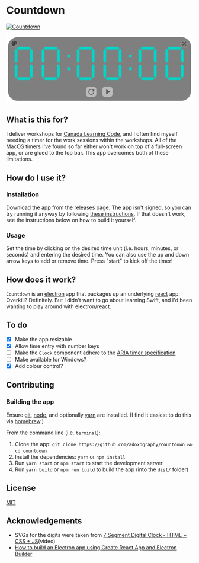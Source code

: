 # Countdown
[![Countdown](https://circleci.com/github/adoxography/countdown.svg?style=shield)](https://app.circleci.com/pipelines/github/adoxography/countdown)

![Countdown screenshot](/docs/screenshot.png)

## What is this for?
I deliver workshops for [Canada Learning Code](https://canadalearningcode.ca), and I often find myself needing a timer for the work sessions within the workshops. All of the MacOS timers I've found so far either won't work on top of a full-screen app, or are glued to the top bar. This app overcomes both of these limitations.

## How do I use it?
### Installation
Download the app from the [releases](https://github.com/adoxography/countdown/releases/latest) page. The app isn't signed, so you can try running it anyway by following [these instructions](https://support.apple.com/en-ca/guide/mac-help/mh40616/mac). If that doesn't work, see the instructions below on how to build it yourself.

### Usage
Set the time by clicking on the desired time unit (i.e. hours, minutes, or seconds) and entering the desired time. You can also use the up and down arrow keys to add or remove time. Press "start" to kick off the timer!

## How does it work?
`Countdown` is an [electron](https://github.com/electron/electron) app that packages up an underlying [react](https://github.com/facebook/react) app. Overkill? Definitely. But I didn't want to go about learning Swift, and I'd been wanting to play around with electron/react.

## To do
- [x] Make the app resizable
- [x] Allow time entry with number keys
- [ ] Make the `Clock` component adhere to the [ARIA timer specification](https://developer.mozilla.org/en-US/docs/Web/Accessibility/ARIA/Roles/ARIA_timer_role)
- [ ] Make available for Windows?
- [x] Add colour control?

## Contributing

### Building the app
Ensure [git](https://git-scm.com/book/en/v2/Getting-Started-Installing-Git), [node](https://nodejs.org/en/), and optionally [yarn](https://classic.yarnpkg.com/en/docs/install/#mac-stable) are installed. (I find it easiest to do this via [homebrew](https://brew.sh/).)

From the command line (i.e. `terminal`):
1. Clone the app: `git clone https://github.com/adoxography/countdown && cd countdown`
1. Install the dependencies: `yarn` or `npm install`
1. Run `yarn start` or `npm start` to start the development server
1. Run `yarn build` or `npm run build` to build the app (into the `dist/` folder)

## License
[MIT](/LICENSE)

## Acknowledgements
- SVGs for the digits were taken from [7 Segment Digital Clock - HTML + CSS + JS](https://www.youtube.com/watch?v=GlzDSCErJXs)(video)
- [How to build an Electron app using Create React App and Electron Builder](https://www.codementor.io/@randyfindley/how-to-build-an-electron-app-using-create-react-app-and-electron-builder-ss1k0sfer)

